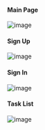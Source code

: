 #### Main Page
![image](https://user-images.githubusercontent.com/53082047/117569590-05b96400-b0e4-11eb-95b0-060e04e7920b.png)
#### Sign Up
![image](https://user-images.githubusercontent.com/53082047/117569625-2bdf0400-b0e4-11eb-8408-8819e3be0d85.png)
#### Sign In
![image](https://user-images.githubusercontent.com/53082047/117569647-44e7b500-b0e4-11eb-953f-a6d7d161efa7.png)
#### Task List
![image](https://user-images.githubusercontent.com/53082047/117569716-ad369680-b0e4-11eb-85a0-7489e2a935b1.png)

